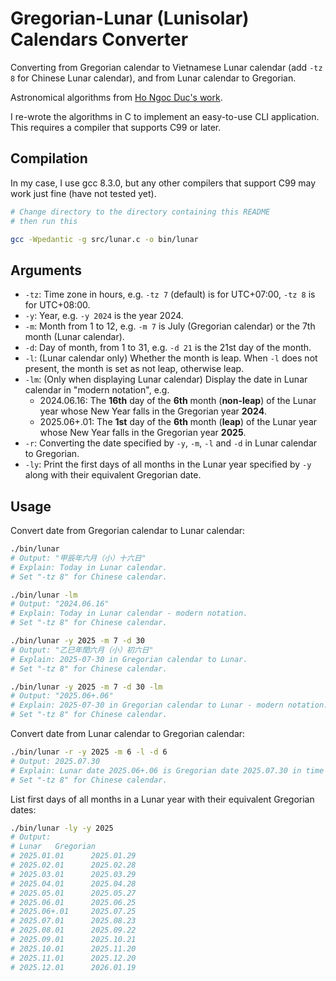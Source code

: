 # Gregorian-Lunar (Lunisolar) Calendars Converter

Converting from Gregorian calendar to Vietnamese Lunar calendar (add `-tz 8` for Chinese Lunar calendar), and from Lunar calendar to Gregorian.

Astronomical algorithms from [Ho Ngoc Duc's work](https://www.informatik.uni-leipzig.de/~duc/amlich/calrules.html).

I re-wrote the algorithms in C to implement an easy-to-use CLI application. This requires a compiler that supports C99 or later.

## Compilation

In my case, I use gcc 8.3.0, but any other compilers that support C99 may work just fine (have not tested yet).

```bash
# Change directory to the directory containing this README
# then run this

gcc -Wpedantic -g src/lunar.c -o bin/lunar
```

## Arguments

* `-tz`: Time zone in hours, e.g. `-tz 7` (default) is for UTC+07:00, `-tz 8` is for UTC+08:00.
* `-y`: Year, e.g. `-y 2024` is the year 2024.
* `-m`: Month from 1 to 12, e.g. `-m 7` is July (Gregorian calendar) or the 7th month (Lunar calendar).
* `-d`: Day of month, from 1 to 31, e.g. `-d 21` is the 21st day of the month.
* `-l`: (Lunar calendar only) Whether the month is leap. When `-l` does not present, the month is set as not leap, otherwise leap.
* `-lm`: (Only when displaying Lunar calendar) Display the date in Lunar calendar in "modern notation", e.g.
  * 2024.06.16: The **16th** day of the **6th** month (**non-leap**) of the Lunar year whose New Year falls in the Gregorian year **2024**.
  * 2025.06+.01: The **1st** day of the **6th** month (**leap**) of the Lunar year whose New Year falls in the Gregorian year **2025**.
* `-r`: Converting the date specified by `-y`, `-m`, `-l` and `-d` in Lunar calendar to Gregorian.
* `-ly`: Print the first days of all months in the Lunar year specified by `-y` along with their equivalent Gregorian date.

## Usage

Convert date from Gregorian calendar to Lunar calendar:

```bash
./bin/lunar 
# Output: "甲辰年六月（小）十六日"
# Explain: Today in Lunar calendar.
# Set "-tz 8" for Chinese calendar.

./bin/lunar -lm
# Output: "2024.06.16" 
# Explain: Today in Lunar calendar - modern notation.
# Set "-tz 8" for Chinese calendar.

./bin/lunar -y 2025 -m 7 -d 30
# Output: "乙巳年閏六月（小）初六日" 
# Explain: 2025-07-30 in Gregorian calendar to Lunar.
# Set "-tz 8" for Chinese calendar.

./bin/lunar -y 2025 -m 7 -d 30 -lm
# Output: "2025.06+.06"
# Explain: 2025-07-30 in Gregorian calendar to Lunar - modern notation.
# Set "-tz 8" for Chinese calendar.
```

Convert date from Lunar calendar to Gregorian calendar:

```bash
./bin/lunar -r -y 2025 -m 6 -l -d 6
# Output: 2025.07.30
# Explain: Lunar date 2025.06+.06 is Gregorian date 2025.07.30 in time zone UTC+07:00 (Vietnamese calendar).
# Set "-tz 8" for Chinese calendar.
```

List first days of all months in a Lunar year with their equivalent Gregorian dates:

```bash
./bin/lunar -ly -y 2025            
# Output:
# Lunar   Gregorian
# 2025.01.01      2025.01.29
# 2025.02.01      2025.02.28
# 2025.03.01      2025.03.29
# 2025.04.01      2025.04.28
# 2025.05.01      2025.05.27
# 2025.06.01      2025.06.25
# 2025.06+.01     2025.07.25
# 2025.07.01      2025.08.23
# 2025.08.01      2025.09.22
# 2025.09.01      2025.10.21
# 2025.10.01      2025.11.20
# 2025.11.01      2025.12.20
# 2025.12.01      2026.01.19
```

